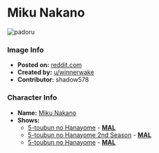 # Miku Nakano

![padoru](https://raw.githubusercontent.com/shadow578/Padoru-Padoru/master/Padoru/quintuplets-miku-nakano.png "Miku Nakano")

### Image Info
* **Posted on:**     [reddit.com](https://www.reddit.com/r/Padoru/comments/e11lbu/miku_nakano_5toubun_no_hayanome/)
* **Created by:**    [u/winnerwake](https://github.com/shadow578/Padoru-Padoru/blob/master/table-of-contents/creators/uwinnerwake.md)
* **Contributor:**   shadow578

### Character Info
* **Name:**   [Miku Nakano](https://myanimelist.net/character/160603)
* **Shows:**
  * [5-toubun no Hanayome](https://github.com/shadow578/Padoru-Padoru/blob/master/table-of-contents/shows/5toubunnoHanayome.md) - [__MAL__](https://myanimelist.net/anime/38101/5-toubun_no_Hanayome)
  * [5-toubun no Hanayome 2nd Season](https://github.com/shadow578/Padoru-Padoru/blob/master/table-of-contents/shows/5toubunnoHanayome2ndSeason.md) - [__MAL__](https://myanimelist.net/anime/39783/5-toubun_no_Hanayome_2nd_Season)
  * [5-toubun no Hanayome](https://github.com/shadow578/Padoru-Padoru/blob/master/table-of-contents/shows/5toubunnoHanayome.md) - [__MAL__](https://myanimelist.net/manga/103851/5-toubun_no_Hanayome)



